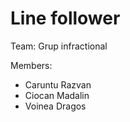 # Line follower
<p>Team: Grup infractional</p>
<p>Members:
<ul>
      <li>Caruntu Razvan</li>
      <li>Ciocan Madalin</li>
      <li>Voinea Dragos</li>
</ul>
</p>

